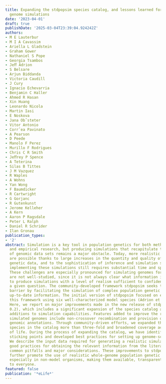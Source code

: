 ```yaml
---
title: Expanding the stdpopsim species catalog, and lessons learned for realistic
  genome simulations
date: '2023-04-01'
draft: true
publishDate: '2025-03-04T23:39:04.924242Z'
authors:
- M E Lauterbur
- M I A Cavassim
- Ariella L Gladstein
- Graham Gower
- Nathaniel S Pope
- Georgia Tsambos
- Jeﬀ Adrion
- S Belsare
- Arjun Biddanda
- Victoria Caudill
- J Cury
- Ignacio Echevarria
- Benjamin C Haller
- Ahmed R Hasan
- Xin Huang
- Leonardo Nicola
- Martin Iasi
- E Noskova
- Jana Obˇsteter
- Vitor Antonio
- Corrˆea Pavinato
- A Pearson
- D Peede
- Manolo F Perez
- Murillo F Rodrigues
- Chris C R Smith
- Jeﬀrey P Spence
- A Teterina
- Silas B Tittes
- J M Vazquez
- R Waples
- A Wohns
- Yan Wong
- F Baumdicker
- R Cartwright
- G Gorjanc
- R Gutenkunst
- Jerome Kelleher
- A Kern
- Aaron P Ragsdale
- Peter L Ralph
- Daniel R Schrider
- Ilan Gronau
publication_types:
- '2'
abstract: Simulation is a key tool in population genetics for both methods development
  and empirical research, but producing simulations that recapitulate the main features
  of genomic data sets remains a major obstacle. Today, more realistic simulations
  are possible thanks to large increases in the quantity and quality of available
  genetic data, and to the sophistication of inference and simulation software. However,
  implementing these simulations still requires substantial time and specialized knowledge.
  These challenges are especially pronounced for simulating genomes for species that
  are not well-studied, since it is not always clear what information is required
  to produce simulations with a level of realism sufficient to confidently answer
  a given question. The community-developed framework stdpopsim seeks to lower this
  barrier by facilitating the simulation of complex population genetic models using
  up-to-date information. The initial version of stdpopsim focused on establishing
  this framework using six well-characterized model species (Adrion et al., 2020).
  Here, we report on major improvements made in the new release of stdpopsim (version
  0.2), which includes a significant expansion of the species catalog and substantial
  additions to simulation capabilities. Features added to improve the realism of the
  simulated genomes include non-crossover recombination and provision of species-specific
  genomic annotations. Through community-driven efforts, we expanded the number of
  species in the catalog more than three-fold and broadened coverage across the tree
  of life. During the process of expanding the catalog, we have identified common
  sticking points and developed best practices for setting up genome-scale simulations.
  We describe the input data required for generating a realistic simulation, suggest
  good practices for obtaining the relevant information from the literature, and discuss
  common pitfalls and major considerations. These improvements to stdpopsim aim to
  further promote the use of realistic whole-genome population genetic simulations,
  especially in non-model organisms, making them available, transparent, and accessible
  to everyone.
featured: false
publication: '*eLife*'
---
```


